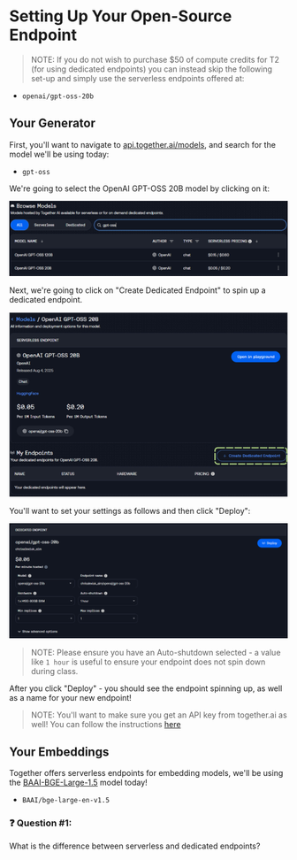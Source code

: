 # Setting Up Your Open-Source Endpoint

> NOTE: If you do not wish to purchase $50 of compute credits for T2 (for using dedicated endpoints) you can instead skip the following set-up and simply use the serverless endpoints offered at: 

- `openai/gpt-oss-20b`

## Your Generator

First, you'll want to navigate to [api.together.ai/models](https://api.together.ai/models), and search for the model we'll be using today: 

- `gpt-oss`

We're going to select the OpenAI GPT-OSS 20B model by clicking on it:

![image](./images/Z82ArVL.png)

Next, we're going to click on "Create Dedicated Endpoint" to spin up a dedicated endpoint. 

![image](./images/dWqtZ6i.png)

You'll want to set your settings as follows and then click "Deploy": 

![image](./images/eZvZGZo%20-%20Imgur.png)

> NOTE: Please ensure you have an Auto-shutdown selected - a value like `1 hour` is useful to ensure your endpoint does not spin down during class.

After you click "Deploy" - you should see the endpoint spinning up, as well as a name for your new endpoint!

> NOTE: You'll want to make sure you get an API key from together.ai as well! You can follow the instructions [here](https://docs.together.ai/reference/authentication-1)

## Your Embeddings 

Together offers serverless endpoints for embedding models, we'll be using the [BAAI-BGE-Large-1.5](https://huggingface.co/BAAI/bge-large-en-v1.5) model today!

- `BAAI/bge-large-en-v1.5`

### ❓ Question #1: 

What is the difference between serverless and dedicated endpoints?